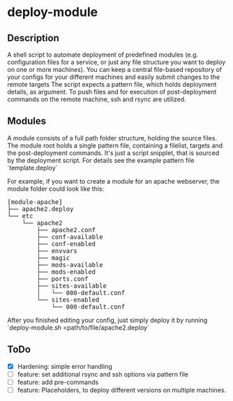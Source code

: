 # deploy-module

## Description
A shell script to automate deployment of predefined modules (e.g. configuration files for a service, or
just any file structure you want to deploy on one or more machines). You can keep a central file-based
repository of your configs for your different machines and easily submit changes to the remote targets
The script expects a pattern file, which holds deployment details, as argument. To push files and for
execution of post-deployment commands on the remote machine, ssh and rsync are utilized.


## Modules
A module consists of a full path folder structure, holding the source files. The module root holds a 
single pattern file, containing a filelist, targets and the post-deployment commands. It's just a script
snipplet, that is sourced by the deployment script. For details see the example pattern file ´template.deploy´

For example, if you want to create a module for an apache webserver, the module folder could look like this:

<pre>
[module-apache]
├── apache2.deploy
└── etc 
    └── apache2
        ├── apache2.conf
        ├── conf-available  
        ├── conf-enabled  
        ├── envvars  
        ├── magic  
        ├── mods-available  
        ├── mods-enabled  
        ├── ports.conf  
        ├── sites-available  
        │   └── 000-default.conf  
        └── sites-enabled  
            └── 000-default.conf
</pre>

After you finished editing your config, just simply deploy it by running ´deploy-module.sh <path/to/file/apache2.deploy´ 

## ToDo
- [x] Hardening: simple error handling 
- [ ] feature: set additional rsync and ssh options via pattern file
- [ ] feature: add pre-commands
- [ ] feature: Placeholders, to deploy different versions on multiple machines.
